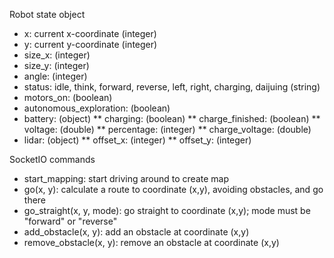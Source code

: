 Robot state object
 * x: current x-coordinate (integer)
 * y: current y-coordinate (integer)
 * size_x: (integer)
 * size_y: (integer)
 * angle: (integer)
 * status: idle, think, forward, reverse, left, right, charging, daijuing (string)
 * motors_on: (boolean)
 * autonomous_exploration: (boolean)
 * battery: (object)
 ** charging: (boolean)
 ** charge_finished: (boolean)
 ** voltage: (double)
 ** percentage: (integer)
 ** charge_voltage: (double)
 * lidar: (object)
 ** offset_x: (integer)
 ** offset_y: (integer)

SocketIO commands
 * start_mapping: start driving around to create map
 * go(x, y): calculate a route to coordinate (x,y), avoiding obstacles, and go there
 * go_straight(x, y, mode): go straight to coordinate (x,y); mode must be "forward" or "reverse"
 * add_obstacle(x, y): add an obstacle at coordinate (x,y)
 * remove_obstacle(x, y): remove an obstacle at coordinate (x,y)